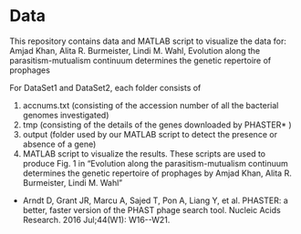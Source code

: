 # Data
This repository contains data and MATLAB script to visualize the data for: Amjad Khan, Alita R. Burmeister, Lindi M. Wahl, Evolution along the parasitism-mutualism continuum determines the genetic repertoire of prophages


For DataSet1 and DataSet2, each folder consists of
1)	accnums.txt (consisting of the accession number of all the bacterial genomes investigated)
2)	tmp (consisting of the details of the genes downloaded by PHASTER* )
3)	output (folder used by our MATLAB script to detect the presence or absence of a gene)
4)	 MATLAB script to visualize the results. These scripts are used to produce Fig. 1 in “Evolution along the parasitism-mutualism continuum determines the genetic repertoire of prophages by Amjad Khan, Alita R. Burmeister, Lindi M. Wahl”
* Arndt D, Grant JR, Marcu A, Sajed T, Pon A, Liang Y, et al. PHASTER: a better, faster version of the PHAST phage search tool. Nucleic Acids Research. 2016 Jul;44(W1): W16--W21. 
